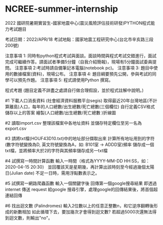 # NCREE-summer-internship
2022 國研院暑期實習生-國家地震中心(震災風險評估技術研發)PYTHON程式能力考試題目

考試日期：2022/APR/18
考試地點：國家地震工程研究中心(台北市辛亥路三段200號)

注意事項 1: 同時有python程式考試與面談。面談時間與程式考試交錯進行，面試完成可繼續作答。請面試者準備5分鐘（自我介紹簡報)，現場有5分鐘面試委員提問。
注意事項 2:考試時請自備筆記本電腦(notebook pc)。
注意事項 3: 題目中使用的數據檔案(資料)，現場公布。
注意事項 4: 題目綱要預先公開，參與考試的同學可以預先作題。
注意事項 5: 程式請使用Python 撰寫。



程式考題 
(題目定義不詳盡之處請自行做合理假設，並於程式註解中說明。)

#1
下載人口消長資料 (社會經濟資料服務平台segis)
取得最近20年台灣地區(不計算離島)人口，每年的人口總數/出生總數/死亡總數(三個欄位)
自行定義CSV格式儲存以上的答案
繪製(人口總數/出生總數/死亡總數 )折線圖

#2
讀取import.csv
整理該檔案中各地址資料
並儲存特定欄位至另一名為export.csv

#3
請將txt檔(HOUF43D10.txt)中的地址部分擷取出來
計算所有地址用到的字符(數字符號變換為D, 英文符號變換為A，如: B101室 → ADDD室)頻率
儲存成一個txt檔，並將頻率大於2的字符與其頻率儲存成另一txt檔

#4
試撰寫一時間計算函數
輸入一時間（格式為YYYY-MM-DD HH:SS，如：2020-04-15 20:30）
並回覆該天是星期幾，再計算出該時刻至今經過幾個太陽日(Julian date)
不足一日時，需用浮點數表示之。

#5
試撰寫一網路爬蟲函數
輸入一個關鍵字後
回傳第一個google搜尋結果
即透過internet 傳送 request 給google 搜尋引擎，處理google的回傳結果後，將首個超連結回傳

#6
找出迴文數 (Palindromes)
輸入2位數以上的任意正整數n，和它逆序翻轉後形成的新數相加
如此循環下去，要加幾次才會得到迴文數?
若超過5000次還無法得到迴文數，則輸出"no"。

